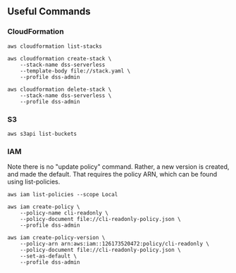 ## Useful Commands

### CloudFormation

    aws cloudformation list-stacks

    aws cloudformation create-stack \
        --stack-name dss-serverless
        --template-body file://stack.yaml \
        --profile dss-admin

    aws cloudformation delete-stack \
        --stack-name dss-serverless \
        --profile dss-admin


### S3

    aws s3api list-buckets


### IAM

Note there is no "update policy" command.
Rather, a new version is created, and made the default.
That requires the policy ARN, which can be found using list-policies.

    aws iam list-policies --scope Local

    aws iam create-policy \
        --policy-name cli-readonly \
        --policy-document file://cli-readonly-policy.json \
        --profile dss-admin

    aws iam create-policy-version \
        --policy-arn arn:aws:iam::126173520472:policy/cli-readonly \
        --policy-document file://cli-readonly-policy.json \
        --set-as-default \
        --profile dss-admin

